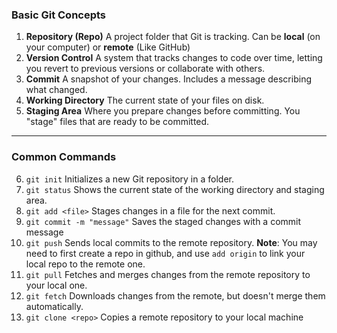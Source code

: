 ### **Basic Git Concepts**

1.  **Repository (Repo)**
    A project folder that Git is tracking. Can be **local** (on your computer) or **remote** (Like GitHub)
2.  **Version Control**
    A system that tracks changes to code over time, letting you revert to previous versions or collaborate with others.
3.  **Commit**
    A snapshot of your changes. Includes a message describing what changed.
4.  **Working Directory**
    The current state of your files on disk.
5.  **Staging Area**
    Where you prepare changes before committing. You "stage" files that are ready to be committed.

---

### **Common Commands**

6.  `git init`
    Initializes a new Git repository in a folder.
7.  `git status`
    Shows the current state of the working directory and staging area.
8.  `git add <file>`
    Stages changes in a file for the next commit.
9.  `git commit -m "message"`
    Saves the staged changes with a commit message
10. `git push`
    Sends local commits to the remote repository.
    **Note**: You may need to first create a repo in github, and use `add origin` to link your local repo to the remote one.
11. `git pull`
    Fetches and merges changes from the remote repository to your local one.
12. `git fetch`
    Downloads changes from the remote, but doesn't merge them automatically.
13. `git clone <repo>`
    Copies a remote repository to your local machine
